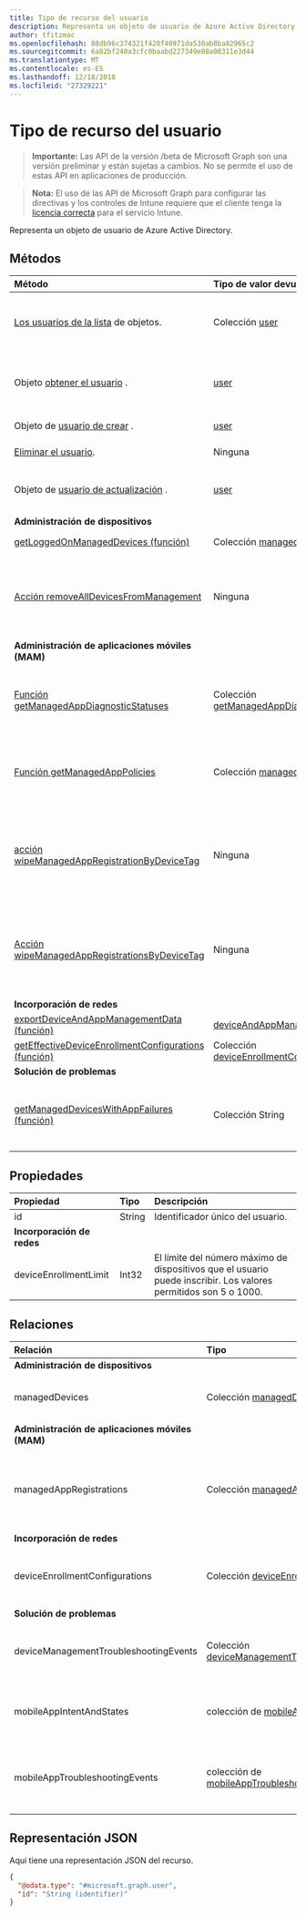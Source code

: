 ```yaml
---
title: Tipo de recurso del usuario
description: Representa un objeto de usuario de Azure Active Directory.
author: tfitzmac
ms.openlocfilehash: 88db96c374321f428f40971da530ab8ba82965c2
ms.sourcegitcommit: 6a82bf240a3cfc0baabd227349e08a08311e3d44
ms.translationtype: MT
ms.contentlocale: es-ES
ms.lasthandoff: 12/18/2018
ms.locfileid: "27329221"
---
```

# <a name="user-resource-type"></a>Tipo de recurso del usuario

> **Importante:** Las API de la versión /beta de Microsoft Graph son una versión preliminar y están sujetas a cambios. No se permite el uso de estas API en aplicaciones de producción.

> **Nota:** El uso de las API de Microsoft Graph para configurar las directivas y los controles de Intune requiere que el cliente tenga la [licencia correcta](https://go.microsoft.com/fwlink/?linkid=839381) para el servicio Intune.

Representa un objeto de usuario de Azure Active Directory.

## <a name="methods"></a>Métodos
|Método|Tipo de valor devuelto|Descripción|
|:---|:---|:---|
|[Los usuarios de la lista](../api/intune-shared-user-list.md) de objetos.|Colección [user](../resources/intune-shared-user.md)|Enumere las propiedades y las relaciones de los objetos [user](../resources/intune-shared-user.md).|
|Objeto [obtener el usuario](../api/intune-shared-user-get.md) .|[user](../resources/intune-shared-user.md)|Lea las propiedades y las relaciones del objeto [user](../resources/intune-shared-user.md).|
|Objeto de [usuario de crear](../api/intune-shared-user-create.md) .|[user](../resources/intune-shared-user.md)|Cree un objeto [user](../resources/intune-shared-user.md).|
|[Eliminar el usuario](../api/intune-shared-user-delete.md).|Ninguna|Elimina un [user](../resources/intune-shared-user.md).|
|Objeto de [usuario de actualización](../api/intune-shared-user-update.md) .|[user](../resources/intune-shared-user.md)|Actualice las propiedades de un objeto [user](../resources/intune-shared-user.md).|
|**Administración de dispositivos**|
|[getLoggedOnManagedDevices (función)](../api/intune-shared-user-getloggedonmanageddevices.md)|Colección [managedDevice](../resources/intune-devices-manageddevice.md)|Todavía no documentado|
|[Acción removeAllDevicesFromManagement](../api/intune-shared-user-removealldevicesfrommanagement.md)|Ninguna|Retirar todos los dispositivos de la administración para este usuario|
|**Administración de aplicaciones móviles (MAM)**|
|[Función getManagedAppDiagnosticStatuses](../api/intune-shared-user-getmanagedappdiagnosticstatuses.md)|Colección [getManagedAppDiagnosticStatus](../resources/intune-mam-managedappdiagnosticstatus.md)|Obtiene estados de validación de diagnósticos de un usuario determinado.|
|[Función getManagedAppPolicies](../api/intune-shared-user-getmanagedapppolicies.md)|Colección [managedAppPolicy](../resources/intune-mam-managedapppolicy.md)|Obtiene las restricciones de aplicaciones de un usuario determinado.|
|[acción wipeManagedAppRegistrationByDeviceTag](../api/intune-shared-user-wipemanagedappregistrationbydevicetag.md)|Ninguna|Emite una operación de borrado en un registro de la aplicación con la etiqueta del dispositivo especificado.|
|[Acción wipeManagedAppRegistrationsByDeviceTag](../api/intune-shared-user-wipemanagedappregistrationsbydevicetag.md)|Ninguna|Emite una operación de borrado en un registro de la aplicación con la etiqueta del dispositivo especificado.|
|**Incorporación de redes**|
|[exportDeviceAndAppManagementData (función)](../api/intune-shared-user-exportdeviceandappmanagementdata.md)|[deviceAndAppManagementData](../resources/intune-onboarding-deviceandappmanagementdata.md)|Todavía no documentado|
|[getEffectiveDeviceEnrollmentConfigurations (función)](../api/intune-shared-user-geteffectivedeviceenrollmentconfigurations.md)|Colección [deviceEnrollmentConfiguration](../resources/intune-onboarding-deviceenrollmentconfiguration.md)|Todavía no documentado|
|**Solución de problemas**|
|[getManagedDevicesWithAppFailures (función)](../api/intune-shared-user-getmanageddeviceswithappfailures.md)|Colección String|Recupera la lista de dispositivos con aplicaciones con errores.|


## <a name="properties"></a>Propiedades
|Propiedad|Tipo|Descripción|
|:---|:---|:---|
|id|String|Identificador único del usuario.|
|**Incorporación de redes**|
|deviceEnrollmentLimit|Int32|El límite del número máximo de dispositivos que el usuario puede inscribir. Los valores permitidos son 5 o 1000.|

## <a name="relationships"></a>Relaciones
|Relación|Tipo|Descripción|
|:---|:---|:---|
|**Administración de dispositivos**|
|managedDevices|Colección [managedDevice](../resources/intune-devices-manageddevice.md)|Los dispositivos administrados asociados al usuario.|
|**Administración de aplicaciones móviles (MAM)**|
|managedAppRegistrations|Colección [managedAppRegistration](../resources/intune-mam-managedappregistration.md)|Cero o más registros de administración de aplicaciones administradas que pertenecen al usuario.|
|**Incorporación de redes**|
|deviceEnrollmentConfigurations|Colección [deviceEnrollmentConfiguration](../resources/intune-onboarding-deviceenrollmentconfiguration.md)|Obtener las configuraciones de inscripción destinadas al usuario|
|**Solución de problemas**|
|deviceManagementTroubleshootingEvents|Colección [deviceManagementTroubleshootingEvent](../resources/intune-troubleshooting-devicemanagementtroubleshootingevent.md)|La lista de eventos de solución de problemas para este usuario.|
|mobileAppIntentAndStates|colección de [mobileAppIntentAndState](../resources/intune-troubleshooting-mobileappintentandstate.md)|La lista de eventos de solución de problemas para este usuario.|
|mobileAppTroubleshootingEvents|colección de [mobileAppTroubleshootingEvent](../resources/intune-troubleshooting-mobileapptroubleshootingevent.md)|La lista de la aplicación móvil, solución de problemas de eventos para este usuario.|

## <a name="json-representation"></a>Representación JSON
Aquí tiene una representación JSON del recurso.
<!-- {
  "blockType": "resource",
  "keyProperty": "id",
  "@odata.type": "microsoft.graph.user"
}
-->
``` json
{
  "@odata.type": "#microsoft.graph.user",
  "id": "String (identifier)"
}
```



